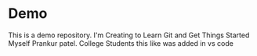 # Demo
This is a demo repository. I'm Creating to Learn Git and Get Things Started
Myself Prankur patel. 
College Students
this like was added in vs code